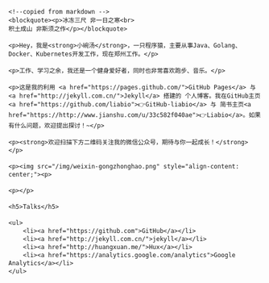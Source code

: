 
<div class="zh post-container">

    <!--copied from markdown -->
    <blockquote><p>冰冻三尺 非一日之寒<br>
    积土成山 非斯须之作</p></blockquote>

    <p>Hey，我是<strong>小碗汤</strong>，一只程序猿，主要从事Java、Golang、Docker、Kubernetes开发工作，现在郑州工作。</p>

    <p>工作、学习之余，我还是一个健身爱好者，同时也非常喜欢跑步、音乐。</p>

    <p>这是我的利用 <a href="https://pages.github.com/">GitHub Pages</a> 与 <a href="http://jekyll.com.cn/">Jekyll</a> 搭建的 个人博客。我在GitHub主页<a href="https://github.com/liabio">👉GitHub·liabio</a> 与 简书主页<a href="https://http://www.jianshu.com/u/33c582f040ae">👉Liabio</a>。如果有什么问题，欢迎提出探讨！~</p>

    <p><strong>欢迎扫描下方二维码关注我的微信公众号，期待与你一起成长！</strong></p>

    <p><img src="/img/weixin-gongzhonghao.png" style="align-content: center;"><p>

    <p></p>
    
    <h5>Talks</h5>

    <ul>
        <li><a href="https://github.com">GitHub</a></li>
        <li><a href="http://jekyll.com.cn/">jekyll</a></li>
        <li><a href="http://huangxuan.me/">Hux</a></li> 
        <li><a href="https://analytics.google.com/analytics">Google Analytics</a></li>
    </ul>
</div>
